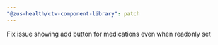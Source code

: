 ```yaml
---
"@zus-health/ctw-component-library": patch
---
```


Fix issue showing add button for medications even when readonly set
